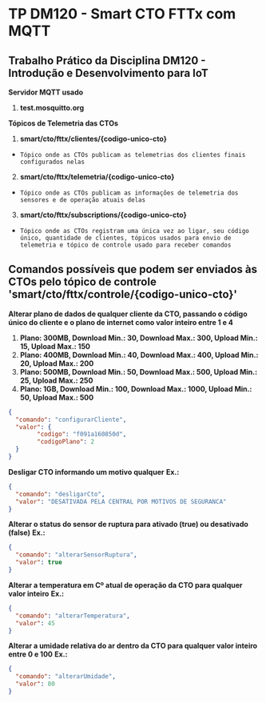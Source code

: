 # TP DM120 - Smart CTO FTTx com MQTT

## Trabalho Prático da Disciplina DM120 - Introdução e Desenvolvimento para IoT

**Servidor MQTT usado**
1. **test.mosquitto.org**

**Tópicos de Telemetria das CTOs**
1. **smart/cto/fttx/clientes/{codigo-unico-cto}**
* `Tópico onde as CTOs publicam as telemetrias dos clientes finais configurados nelas`
2. **smart/cto/fttx/telemetria/{codigo-unico-cto}** 
* `Tópico onde as CTOs publicam as informações de telemetria dos sensores e de operação atuais delas`
3. **smart/cto/fttx/subscriptions/{codigo-unico-cto}**
* `Tópico onde as CTOs registram uma única vez ao ligar, seu código único, quantidade de clientes, tópicos usados para envio de telemetria e tópico de controle usado para receber comandos`

## Comandos possíveis que podem ser enviados às CTOs pelo tópico de controle 'smart/cto/fttx/controle/{codigo-unico-cto}'

**Alterar plano de dados de qualquer cliente da CTO, passando o código único do cliente e o plano de internet como valor inteiro entre 1 e 4**
1. **Plano: 300MB, Download Min.: 30, Download Max.: 300, Upload Min.: 15, Upload Max.: 150**
2. **Plano: 400MB, Download Min.: 40, Download Max.: 400, Upload Min.: 20, Upload Max.: 200**
3. **Plano: 500MB, Download Min.: 50, Download Max.: 500, Upload Min.: 25, Upload Max.: 250**
4. **Plano: 1GB, Download Min.: 100, Download Max.: 1000, Upload Min.: 50, Upload Max.: 500**
```json
{
  "comando": "configurarCliente",
  "valor": {
        "codigo": "f091a160850d",
        "codigoPlano": 2
  }
}
```

**Desligar CTO informando um motivo qualquer** 
**Ex.:**
```json
{
  "comando": "desligarCto",
  "valor": "DESATIVADA PELA CENTRAL POR MOTIVOS DE SEGURANCA"
}
```

**Alterar o status do sensor de ruptura para ativado (true) ou desativado (false)**
**Ex.:**
```json
{
  "comando": "alterarSensorRuptura",
  "valor": true
}
```

**Alterar a temperatura em Cº atual de operação da CTO para qualquer valor inteiro**
**Ex.:**
```json
{
  "comando": "alterarTemperatura",
  "valor": 45
}
```

**Alterar a umidade relativa do ar dentro da CTO para qualquer valor inteiro entre 0 e 100**
**Ex.:**
```json
{
  "comando": "alterarUmidade",
  "valor": 80
}
```
